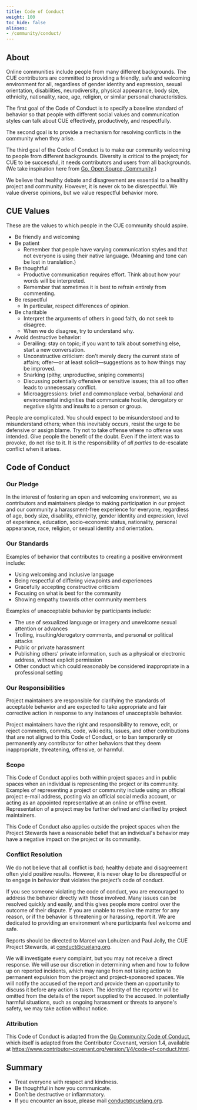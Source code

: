 ```yaml
---
title: Code of Conduct
weight: 100
toc_hide: false
aliases:
- /community/conduct/
---
```


## About

Online communities include people from many different backgrounds.
The CUE contributors are committed to providing a friendly, safe and welcoming
environment for all, regardless of gender identity and expression, sexual orientation,
disabilities, neurodiversity, physical appearance, body size, ethnicity, nationality,
race, age, religion, or similar personal characteristics.

The first goal of the Code of Conduct is to specify a baseline standard
of behavior so that people with different social values and communication
styles can talk about CUE effectively, productively, and respectfully.

The second goal is to provide a mechanism for resolving conflicts in the
community when they arise.

The third goal of the Code of Conduct is to make our community welcoming to
people from different backgrounds.
Diversity is critical to the project; for CUE to be successful, it needs
contributors and users from all backgrounds.
(We take inspiration here from
[Go, Open Source, Community](https://blog.golang.org/open-source).)

We believe that healthy debate and disagreement are essential to a healthy project and community.
However, it is never ok to be disrespectful.
We value diverse opinions, but we value respectful behavior more.

## CUE Values

These are the values to which people in the CUE community should aspire.

- Be friendly and welcoming
- Be patient
  - Remember that people have varying communication styles and that not
    everyone is using their native language.
    (Meaning and tone can be lost in translation.)
- Be thoughtful
  - Productive communication requires effort.
    Think about how your words will be interpreted.
  - Remember that sometimes it is best to refrain entirely from commenting.
- Be respectful
  - In particular, respect differences of opinion.
- Be charitable
  - Interpret the arguments of others in good faith, do not seek to disagree.
  - When we do disagree, try to understand why.
- Avoid destructive behavior:
  - Derailing: stay on topic; if you want to talk about something else,
    start a new conversation.
  - Unconstructive criticism: don't merely decry the current state of affairs;
    offer—or at least solicit—suggestions as to how things may be improved.
  - Snarking (pithy, unproductive, sniping comments)
  - Discussing potentially offensive or sensitive issues;
    this all too often leads to unnecessary conflict.
  - Microaggressions: brief and commonplace verbal, behavioral and
    environmental indignities that communicate hostile, derogatory or negative
    slights and insults to a person or group.

People are complicated.
You should expect to be misunderstood and to misunderstand others;
when this inevitably occurs, resist the urge to be defensive or assign blame.
Try not to take offense where no offense was intended.
Give people the benefit of the doubt.
Even if the intent was to provoke, do not rise to it.
It is the responsibility of *all parties* to de-escalate conflict when it arises.

## Code of Conduct

### Our Pledge

In the interest of fostering an open and welcoming environment, we as
contributors and maintainers pledge to making participation in our project and
our community a harassment-free experience for everyone, regardless of age, body
size, disability, ethnicity, gender identity and expression, level of
experience, education, socio-economic status, nationality, personal appearance,
race, religion, or sexual identity and orientation.

### Our Standards

Examples of behavior that contributes to creating a positive environment
include:

 - Using welcoming and inclusive language
 - Being respectful of differing viewpoints and experiences
 - Gracefully accepting constructive criticism
 - Focusing on what is best for the community
 - Showing empathy towards other community members

Examples of unacceptable behavior by participants include:

- The use of sexualized language or imagery and unwelcome sexual attention or
  advances
- Trolling, insulting/derogatory comments, and personal or political attacks
- Public or private harassment
- Publishing others' private information, such as a physical or electronic
  address, without explicit permission
- Other conduct which could reasonably be considered inappropriate in a
  professional setting

### Our Responsibilities

Project maintainers are responsible for clarifying the standards of acceptable
behavior and are expected to take appropriate and fair corrective action in
response to any instances of unacceptable behavior.

Project maintainers have the right and responsibility to remove, edit, or reject
comments, commits, code, wiki edits, issues, and other contributions that are
not aligned to this Code of Conduct, or to ban temporarily or permanently any
contributor for other behaviors that they deem inappropriate, threatening,
offensive, or harmful.

### Scope

This Code of Conduct applies both within project spaces and in public spaces
when an individual is representing the project or its community. Examples of
representing a project or community include using an official project e-mail
address, posting via an official social media account, or acting as an appointed
representative at an online or offline event. Representation of a project may be
further defined and clarified by project maintainers.

This Code of Conduct also applies outside the project spaces when the Project
Stewards have a reasonable belief that an individual's behavior may have a
negative impact on the project or its community.

### Conflict Resolution

We do not believe that all conflict is bad; healthy debate and disagreement
often yield positive results. However, it is never okay to be disrespectful or
to engage in behavior that violates the project’s code of conduct.

If you see someone violating the code of conduct, you are encouraged to address
the behavior directly with those involved. Many issues can be resolved quickly
and easily, and this gives people more control over the outcome of their
dispute. If you are unable to resolve the matter for any reason, or if the
behavior is threatening or harassing, report it. We are dedicated to providing
an environment where participants feel welcome and safe.

Reports should be directed to Marcel van Lohuizen and Paul Jolly, the
CUE Project Stewards, at <conduct@cuelang.org>.

We will investigate every complaint, but you may not receive a direct response.
We will use our discretion in determining when and how to follow up on reported
incidents, which may range from not taking action to permanent expulsion from
the project and project-sponsored spaces. We will notify the accused of the
report and provide them an opportunity to discuss it before any action is taken.
The identity of the reporter will be omitted from the details of the report
supplied to the accused. In potentially harmful situations, such as ongoing
harassment or threats to anyone's safety, we may take action without notice.

### Attribution

This Code of Conduct is adapted from the [Go Community Code of Conduct](https://golang.org/conduct), which
itself is adapted from the Contributor Covenant, version 1.4, available at
<https://www.contributor-covenant.org/version/1/4/code-of-conduct.html>.

## Summary

- Treat everyone with respect and kindness.
- Be thoughtful in how you communicate.
- Don’t be destructive or inflammatory.
- If you encounter an issue, please mail <conduct@cuelang.org>.
